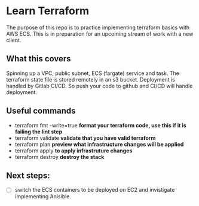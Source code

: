# Learn Terraform

The purpose of this repo is to practice implementing terraform basics with AWS 
ECS. This is in preparation for an upcoming stream of work with a new client.

## What this covers

Spinning up a VPC, public subnet, ECS (fargate) service and task. The terraform state file
is stored remotely in an s3 bucket. Deployment is handled by Gitlab CI/CD. So
push your code to github and CI/CD will handle deployment.

## Useful commands

- terraform fmt -write=true **format your terraform code, use this if it is failing the lint step**
- terraform validate **validate that you have valid terraform**
- terraform plan **preview what infrastructure changes will be applied**
- terraform apply **to apply infrastruture changes**
- terraform destroy **destroy the stack**

## Next steps:

- [  ] switch the ECS containers to be deployed on EC2 and invistigate 
implementing Anisible
